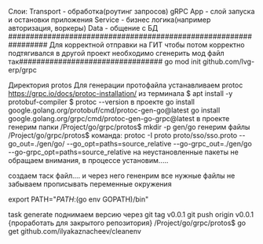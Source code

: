 Слои:
    Transport - обработка(роутинг запросов) gRPC
        App - слой запуска и остановки приложения
    Service - бизнес логика(например авторизация, воркеры)
    Data - общение с БД
#################################################################
Для корректной отправки на ГИТ 
чтобы потом корректно подтягивался
в другой проект 
необходимо сгенерить мод файл
так#################################
go mod init github.com/lvg-erp/grpc


Директория protos
Для генерации протофайла устанавливаем protoc
https://grpc.io/docs/protoc-installation/
из терминала
    $ apt install -y protobuf-compiler
    $ protoc --version
в проекте
    go install google.golang.org/protobuf/cmd/protoc-gen-go@latest
    go install google.golang.org/grpc/cmd/protoc-gen-go-grpc@latest
в проекте генерим папки
    /Project/go/grpc/protos$ mkdir -p gen/go
    генерим файлы
    /Project/go/grpc/protos$ 
    команда: protoc -I proto proto/sso/sso.proto --go_out=./gen/go/ --go_opt=paths=source_relative --go-grpc_out=./gen/go --go-grpc_opt=paths=source_relative
на неустановленные пакеты не обращаем внимания, в процессе установим.....

создаем таск файл.... и через него гененрим все нужные файлы
не забываем прописывать переменные окружения

export PATH="$PATH:$(go env GOPATH)/bin"

task generate
поднимаем версию через 
    git tag v0.0.1
    git push origin v0.0.1
{проработать для закрытого репозитория}
/Project/go/grpc/protos$ go get github.com/ilyakaznacheev/cleanenv


    